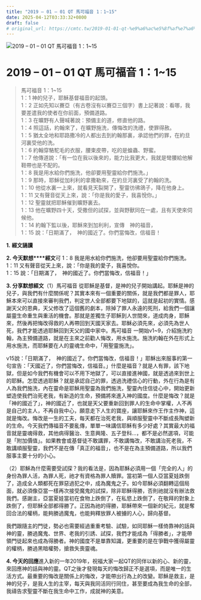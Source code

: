 ```yaml
---
title: "2019 – 01 – 01 QT 馬可福音 1：1~15"
date: 2025-04-12T03:33:32+0800
draft: false
# original_url: https://cmtc.tw/2019-01-01-qt-%e9%a6%ac%e5%8f%af%e7%a6%8f%e9%9f%b3-1%ef%bc%9a115
---
```


![2019 – 01 – 01 QT 馬可福音 1：1\~15](/images/qt.jpg   "2019 – 01 – 01 QT 馬可福音 1：1\~15")

# 2019 – 01 – 01 QT 馬可福音 1：1\~15

> 馬可福音 1：1\~15  
> 1：1 神的兒子，耶穌基督福音的起頭。  
> 1：2 正如先知以賽亞（有古卷沒有以賽亞三個字）書上記著說：看哪，我要差遣我的使者在你前面，預備道路。  
> 1：3 在曠野有人聲喊著說：預備主的道，修直他的路。  
> 1：4 照這話，約翰來了，在曠野施洗，傳悔改的洗禮，使罪得赦。  
> 1：5 猶太全地和耶路撒冷的人都出去到約翰那裏，承認他們的罪，在約旦河裏受他的洗。  
> 1：6 約翰穿駱駝毛的衣服，腰束皮帶，吃的是蝗蟲、野蜜。  
> 1：7 他傳道說：「有一位在我以後來的，能力比我更大，我就是彎腰給他解鞋帶也是不配的。  
> 1：8 我是用水給你們施洗，他卻要用聖靈給你們施洗。」  
> 1：9 那時，耶穌從加利利的拿撒勒來，在約旦河裏受了約翰的洗。  
> 1：10 他從水裏一上來，就看見天裂開了，聖靈彷彿鴿子，降在他身上。  
> 1：11 又有聲音從天上來，說：「你是我的愛子，我喜悅你。」  
> 1：12 聖靈就把耶穌催到曠野裏去。  
> 1：13 他在曠野四十天，受撒但的試探，並與野獸同在一處，且有天使來伺候他。  
> 1：14 約翰下監以後，耶穌來到加利利，宣傳　神的福音，  
> 1：15 說：「日期滿了，　神的國近了。你們當悔改，信福音！

**1.** **經文誦讀**

**2. 今天默想****經文**可 1：8 我是用水給你們施洗，他卻要用聖靈給你們施洗。  
1：11 又有聲音從天上來，說：「你是我的愛子，我喜悅你。  
1：15 說：「日期滿了，　神的國近了。你們當悔改，信福音！」

**3. 分享默想經文**（1）馬可福音 從耶穌是基督，是神的兒子開始講起。耶穌是神的兒子，與我們有什麼關係呢？其實本來有一個重要的關係，就是我們都是罪人，耶穌本來可以直接來審判我們，判定世人全部都要下地獄的，這就是起初的實情。感謝天父的恩典，天父修改了這個舊的劇本，除掉了罪人永遠的死刑，給我們一個讓屬靈生命重生與重活的機會。那就是差獨生子耶穌到人世間來，道成肉身，耶穌來，然後再把悔改得救的人再帶回到天國天家去。耶穌必須先來，必須先為世人死，我們才能透過耶穌回到天父的國中家中。馬可福音 一開始v1\~9，介紹施洗約翰，為主預備道路，就是在主來之前勸人悔改，用水施洗。施洗約翰在外在形式上用水施洗，而耶穌要在人的靈魂生命中，「用聖靈施洗」。

v15說：「日期滿了，　神的國近了。你們當悔改，信福音！」耶穌出來服事的第一句宣告：「天國近了，你們當悔改，信福音。」什麼是福音？就是人有罪，該下地獄，但是如今我們有機會可以不用下地獄了，可以直接進神國，就是透過來到世上的耶穌。怎麼透過耶穌？就是承認自己的罪，透過洗禮信心的行動，外在行為是有人為我們施洗，內在靈命是耶穌用聖靈為我們施洗，聖靈內住信徒心中，開始更新塑造使我們治死老我，有新造的生命，預備將來進入神的國度。什麼是悔改？就是「神的國近了」，神的國近了，也就是天父要重新回到罪人的生命中掌權，人不再是自己的主人，不再自我中心，願意走下人生的寶座，讓耶穌來作王作主作神，這就是悔改。悔改是一生的工夫，每天都在治死老我，與順服聖靈中不斷成長陶塑新的生命。今天我們傳福音不要亂傳，單單一味講信耶穌有多少好處？其實最大的福音就是靈魂得救，其他病得醫治、生意興隆、五子登科…，都不是必然選項，可能是「附加價值」。如果教會或基督徒不敢講罪，不敢講悔改，不敢講治死老我，不敢講順服聖靈，我們不是在傳「真正的福音」，也不是在為主預備道路，所以我們服事主要十分的小心。

（2）耶穌為什麼需要受試探？我的看法是，因為耶穌必須用一個「完全的人」的身份為罪人活，為罪人死，祂才有資格為罪人贖罪。當初第一個人亞當夏娃跌倒了，造成全人類都死在罪惡過犯之中，成為魔鬼之子。如今耶穌必須翻轉這個局面，就必須像亞當一樣再次接受魔鬼的試探，除非耶穌得勝，否則祂就沒有辦法救我們。感謝主，亞當夏娃當初在食物上跌倒了，在私慾上跌倒了，在敬拜的對象上跌倒了，但耶穌全部都得勝了。正因為祂的得勝，耶穌帶來一個新的紀元，就是奪回合法的權柄，能夠勝過魔鬼，也能夠釋放罪人被擄的人心，歸向基督。

我們跟隨主的門徒，勢必也需要經過重重考驗、試驗，如同耶穌一樣倚靠神的話與神的靈，勝過魔鬼、世界、老我的引誘、試探，我們才能成為「得勝者」，才能帶領門徒起來也成為得勝者。神的國度不是單靠知識，更重要的是在爭戰中獲得屬靈的權柄，勝過黑暗權勢，搶救失喪靈魂。

**4. 今天的回應**進入新的一年2019年，祝福大家一起QT的同伴以新的心、新的靈，來回應神的話與神的靈。QT之後才發現每天的悔改歸正不是選項，而是唯一的生活方式。最重要的悔改是關係上的悔改，才能帶出行為上的改變。耶穌是救主，是神的兒子，是我人生的主宰，每天與我同活同行同住，甚至要成為我生命的全部，我禱告求聖靈不斷在我生命中工作，成就神的美意。